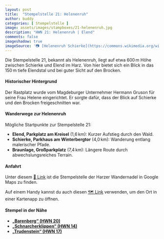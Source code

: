 ```yaml
---
layout: post
title:  "Stempelstelle 21: Helenenruh"
author: buddy
categories: [ Stempelstelle ]
image: assets/images/stampboxes/21-helenenruh.jpg
description: "HWN 21: Helenenruh | Elend"
comments: false
imageshadow: true
imageSource: '📷 [Helenenruh Schierke](https://commons.wikimedia.org/wiki/File:Helenenruh_Schierke.jpg) von <a href="//commons.wikimedia.org/wiki/User:B.Thomas95" title="User:B.Thomas95">Thomas Binder</a> unter Lizenz [CC BY-SA 4.0](https://creativecommons.org/licenses/by-sa/4.0)'
---
```


Die Stempelstelle 21, bekannt als Helenenruh, liegt auf etwa 600 m Höhe zwischen Schierke und Elend im Harz. Von hier bietet sich ein Blick in das 150 m tiefe Elendstal und bei guter Sicht auf den Brocken.

#### Historischer Hintergrund

Der Rastplatz wurde vom Magdeburger Unternehmer Hermann Gruson für seine Frau Helene eingerichtet. Er sorgte dafür, dass der Blick auf Schierke und den Brocken freigeschnitten war.

#### Wanderwege zur Helenenruh

Mögliche Startpunkte zur Stempelstelle 21:

- **Elend, Parkplatz am Kreisel** (1,6 km): Kurzer Aufstieg durch den Wald.
- **Schierke, Parkhaus am Winterbergtor** (4,0 km): Wanderung entlang malerischer Pfade.
- **Braunlage, Großparkplatz** (7,4 km): Längere Route durch abwechslungsreiches Terrain.

#### Anfahrt

Unter diesem [📍 Link](https://www.google.com/maps/dir/?api=1&origin=&destination=51.75407%2C%2010.68091) ist die Stempelstelle der Harzer Wandernadel in Google Maps zu finden.

<div class="android-only">
  Auf einem Handy kannst du auch diesen 
  <a href="geo:51.75407,10.68091">🗺️ Link</a> 
  verwenden, um den Ort in einer Kartenapp zu öffnen.
  <p></p>
</div>

#### Stempel in der Nähe

- [**„Barenberg“ (HWN 20)**](/stempelstelle-020-barenberg-aussichtspunkt)
- [**„Schnarcherklippen“ (HWN 14)**](/stempelstelle-014-schnarcherklippe-schutzhuette)
- [**„Trudenstein“ (HWN 17)**](/stempelstelle-017-trudenstein)
